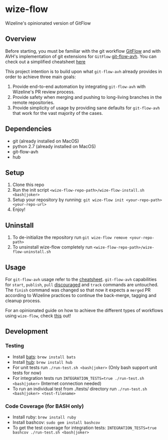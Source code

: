 # wize-flow
Wizeline's opinionated version of GitFlow

## Overview
Before starting, you must be familiar with the git workflow [GitFlow](https://nvie.com/posts/a-successful-git-branching-model/) and with AVH's implementation of git extensions for `GitFlow` [git-flow-avh](https://github.com/petervanderdoes/gitflow-avh). You can check out a simplified cheatsheet [here](https://danielkummer.github.io/git-flow-cheatsheet/)

This project intention is to build upon what `git-flow-avh` already provides in order to achieve three main goals:
1. Provide end-to-end automation by integrating `git-flow-avh` with Wizeline's PR review process. 
2. Provide safety when merging and pushing to long-living branches in the remote repositories.
3. Provide simplicity of usage by providing sane defaults for `git-flow-avh` that work for the vast majority of the cases.

## Dependencies
- git (already installed on MacOS)
- python 2.7 (already installed on MacOS)
- git-flow-avh
- hub

## Setup
1. Clone this repo
2. Run the init script `<wize-flow-repo-path>/wize-flow-install.sh <bash|joker>`
2. Setup your repository by running: `git wize-flow init <your-repo-path> <your-repo-url>`
3. Enjoy!

## Uninstall
1. To de-initialize the repository run `git wize-flow remove <your-repo-path>`
2. To unsinstall wize-flow completely run `<wize-flow-repo-path>/wize-flow-uninstall.sh` 

## Usage
For `git-flow-avh` usage refer to the [cheatsheet](https://danielkummer.github.io/git-flow-cheatsheet/). `git-flow-avh` capabilities for `start`, `publish`, `pull` [discouraged](https://github.com/petervanderdoes/gitflow-avh/issues/128) and `track` commands are untouched. The `finish` command was changed so that now it expects a `merged` PR according to Wizeline practices to continue the back-merge, tagging and cleanup process.

For an opinionated guide on how to achieve the different types of workflows using `wize-flow`, check [this](https://docs.google.com/document/d/1gsLuBmR-eGTYKfYwJ5ZxJLVWlO6cA7Jdr5REDV2Y_ZQ/edit?usp=sharing) out!

## Development
### Testing
- Install [bats](https://github.com/bats-core/bats-core/): `brew install bats` 
- Install [hub](https://github.com/github/hub): `brew install hub`
- For unit tests run `./run-test.sh <bash|joker>` (Only bash support unit tests for now)
- For integration tests run `INTEGRATION_TESTS=true ./run-test.sh <bash|joker>` (Internet connection needed)
- To run an individual test from ./tests/ directory run `./run-test.sh <bash|joker> <test-filename>`

### Code Coverage (for BASH only)
- Install ruby: `brew install ruby`
- Install bashcov: `sudo gem install bashcov`
- To get the test coverage for integration tests: `INTEGRATION_TESTS=true bashcov ./run-test.sh <bash|joker>`
